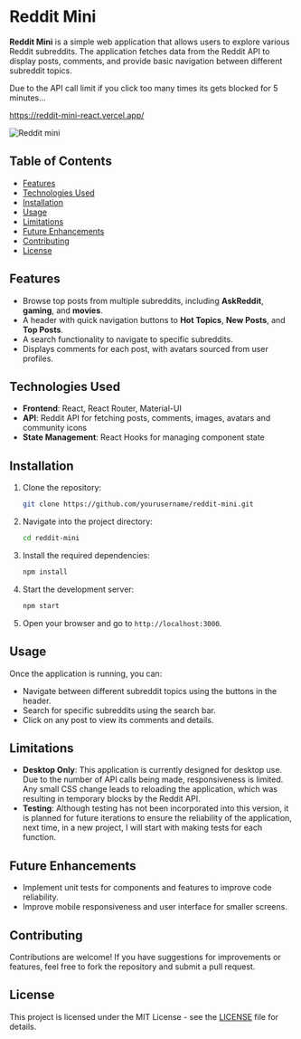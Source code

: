 # Reddit Mini

**Reddit Mini** is a simple web application that allows users to explore various Reddit subreddits. The application fetches data from the Reddit API to display posts, comments, and provide basic navigation between different subreddit topics.

Due to the API call limit if you click too many times its gets blocked for 5 minutes...

https://reddit-mini-react.vercel.app/

![Reddit mini](https://github.com/user-attachments/assets/76f0002c-824a-4760-b540-a1e812954d26)

## Table of Contents

- [Features](#features)
- [Technologies Used](#technologies-used)
- [Installation](#installation)
- [Usage](#usage)
- [Limitations](#limitations)
- [Future Enhancements](#future-enhancements)
- [Contributing](#contributing)
- [License](#license)

## Features

- Browse top posts from multiple subreddits, including **AskReddit**, **gaming**, and **movies**.
- A header with quick navigation buttons to **Hot Topics**, **New Posts**, and **Top Posts**.
- A search functionality to navigate to specific subreddits.
- Displays comments for each post, with avatars sourced from user profiles.

## Technologies Used

- **Frontend**: React, React Router, Material-UI
- **API**: Reddit API for fetching posts, comments, images, avatars and community icons
- **State Management**: React Hooks for managing component state

## Installation

1. Clone the repository:

   ```bash
   git clone https://github.com/yourusername/reddit-mini.git
   ```

2. Navigate into the project directory:

   ```bash
   cd reddit-mini
   ```

3. Install the required dependencies:

   ```bash
   npm install
   ```

4. Start the development server:

   ```bash
   npm start
   ```

5. Open your browser and go to `http://localhost:3000`.

## Usage

Once the application is running, you can:

- Navigate between different subreddit topics using the buttons in the header.
- Search for specific subreddits using the search bar.
- Click on any post to view its comments and details.

## Limitations

- **Desktop Only**: This application is currently designed for desktop use. Due to the number of API calls being made, responsiveness is limited. Any small CSS change leads to reloading the application, which was resulting in temporary blocks by the Reddit API.
- **Testing**: Although testing has not been incorporated into this version, it is planned for future iterations to ensure the reliability of the application, next time, in a new project, I will start with making tests for each function.

## Future Enhancements

- Implement unit tests for components and features to improve code reliability.
- Improve mobile responsiveness and user interface for smaller screens.

## Contributing

Contributions are welcome! If you have suggestions for improvements or features, feel free to fork the repository and submit a pull request.

## License

This project is licensed under the MIT License - see the [LICENSE](LICENSE) file for details.

